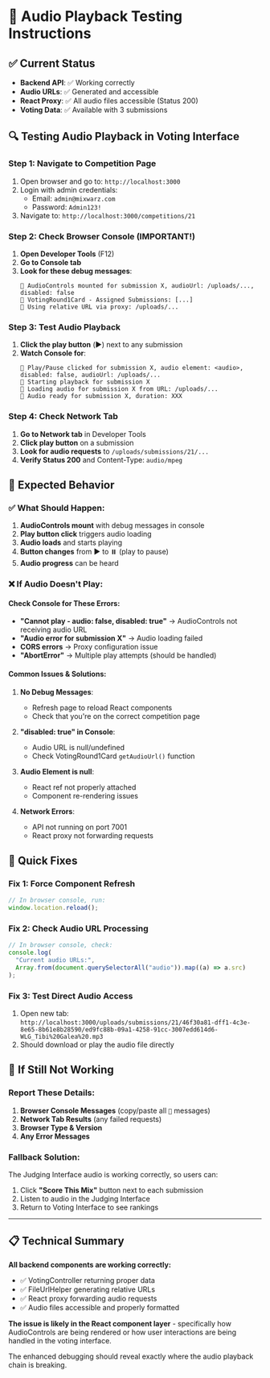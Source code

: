 # 🎵 Audio Playback Testing Instructions

## ✅ Current Status

- **Backend API**: ✅ Working correctly
- **Audio URLs**: ✅ Generated and accessible
- **React Proxy**: ✅ All audio files accessible (Status 200)
- **Voting Data**: ✅ Available with 3 submissions

## 🔍 Testing Audio Playback in Voting Interface

### Step 1: Navigate to Competition Page

1. Open browser and go to: `http://localhost:3000`
2. Login with admin credentials:
   - Email: `admin@mixwarz.com`
   - Password: `Admin123!`
3. Navigate to: `http://localhost:3000/competitions/21`

### Step 2: Check Browser Console (IMPORTANT!)

1. **Open Developer Tools** (F12)
2. **Go to Console tab**
3. **Look for these debug messages**:
   ```
   📀 AudioControls mounted for submission X, audioUrl: /uploads/..., disabled: false
   📀 VotingRound1Card - Assigned Submissions: [...]
   📀 Using relative URL via proxy: /uploads/...
   ```

### Step 3: Test Audio Playback

1. **Click the play button** (▶️) next to any submission
2. **Watch Console for**:
   ```
   📀 Play/Pause clicked for submission X, audio element: <audio>, disabled: false, audioUrl: /uploads/...
   📀 Starting playback for submission X
   📀 Loading audio for submission X from URL: /uploads/...
   📀 Audio ready for submission X, duration: XXX
   ```

### Step 4: Check Network Tab

1. **Go to Network tab** in Developer Tools
2. **Click play button** on a submission
3. **Look for audio requests** to `/uploads/submissions/21/...`
4. **Verify Status 200** and Content-Type: `audio/mpeg`

## 🎯 Expected Behavior

### ✅ What Should Happen:

1. **AudioControls mount** with debug messages in console
2. **Play button click** triggers audio loading
3. **Audio loads** and starts playing
4. **Button changes** from ▶️ to ⏸️ (play to pause)
5. **Audio progress** can be heard

### ❌ If Audio Doesn't Play:

#### Check Console for These Errors:

- **"Cannot play - audio: false, disabled: true"** → AudioControls not receiving audio URL
- **"Audio error for submission X"** → Audio loading failed
- **CORS errors** → Proxy configuration issue
- **"AbortError"** → Multiple play attempts (should be handled)

#### Common Issues & Solutions:

1. **No Debug Messages**:

   - Refresh page to reload React components
   - Check that you're on the correct competition page

2. **"disabled: true" in Console**:

   - Audio URL is null/undefined
   - Check VotingRound1Card `getAudioUrl()` function

3. **Audio Element is null**:

   - React ref not properly attached
   - Component re-rendering issues

4. **Network Errors**:
   - API not running on port 7001
   - React proxy not forwarding requests

## 🔧 Quick Fixes

### Fix 1: Force Component Refresh

```javascript
// In browser console, run:
window.location.reload();
```

### Fix 2: Check Audio URL Processing

```javascript
// In browser console, check:
console.log(
  "Current audio URLs:",
  Array.from(document.querySelectorAll("audio")).map((a) => a.src)
);
```

### Fix 3: Test Direct Audio Access

1. Open new tab: `http://localhost:3000/uploads/submissions/21/46f30a81-dff1-4c3e-8e65-8b61e8b28590/ed9fc88b-09a1-4258-91cc-3007edd614d6-WLG_Tibi%20Galea%20.mp3`
2. Should download or play the audio file directly

## 🚨 If Still Not Working

### Report These Details:

1. **Browser Console Messages** (copy/paste all `📀` messages)
2. **Network Tab Results** (any failed requests)
3. **Browser Type & Version**
4. **Any Error Messages**

### Fallback Solution:

The Judging Interface audio is working correctly, so users can:

1. Click **"Score This Mix"** button next to each submission
2. Listen to audio in the Judging Interface
3. Return to Voting Interface to see rankings

---

## 📋 Technical Summary

**All backend components are working correctly:**

- ✅ VotingController returning proper data
- ✅ FileUrlHelper generating relative URLs
- ✅ React proxy forwarding audio requests
- ✅ Audio files accessible and properly formatted

**The issue is likely in the React component layer** - specifically how AudioControls are being rendered or how user interactions are being handled in the voting interface.

The enhanced debugging should reveal exactly where the audio playback chain is breaking.
